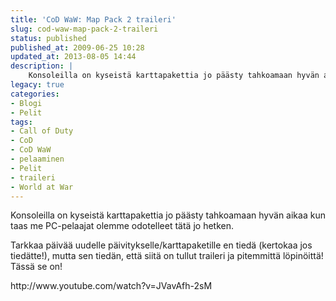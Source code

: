```yaml
---
title: 'CoD WaW: Map Pack 2 traileri'
slug: cod-waw-map-pack-2-traileri
status: published
published_at: 2009-06-25 10:28
updated_at: 2013-08-05 14:44
description: |
    Konsoleilla on kyseistä karttapakettia jo päästy tahkoamaan hyvän aikaa kun taas me PC-pelaajat olemme odotelleet tätä jo hetken. Tarkkaa päivää uudelle päivitykselle/karttapaketille en tiedä (kertokaa jos tiedätte!), mutta sen tiedän, että siitä on tullut traileri ja pitemmittä löpinöittä! Tässä se on! http://www.youtube.com/watch?v=JVavAfh-2sM
legacy: true
categories:
- Blogi
- Pelit
tags:
- Call of Duty
- CoD
- CoD WaW
- pelaaminen
- Pelit
- traileri
- World at War
---
```


<p>Konsoleilla on kyseistä karttapakettia jo päästy tahkoamaan hyvän aikaa kun taas me PC-pelaajat olemme odotelleet tätä jo hetken.</p>
<p>Tarkkaa päivää uudelle päivitykselle/karttapaketille en tiedä (kertokaa jos tiedätte!), mutta sen tiedän, että siitä on tullut traileri ja pitemmittä löpinöittä! Tässä se on!</p>
<p>http://www.youtube.com/watch?v=JVavAfh-2sM</p>